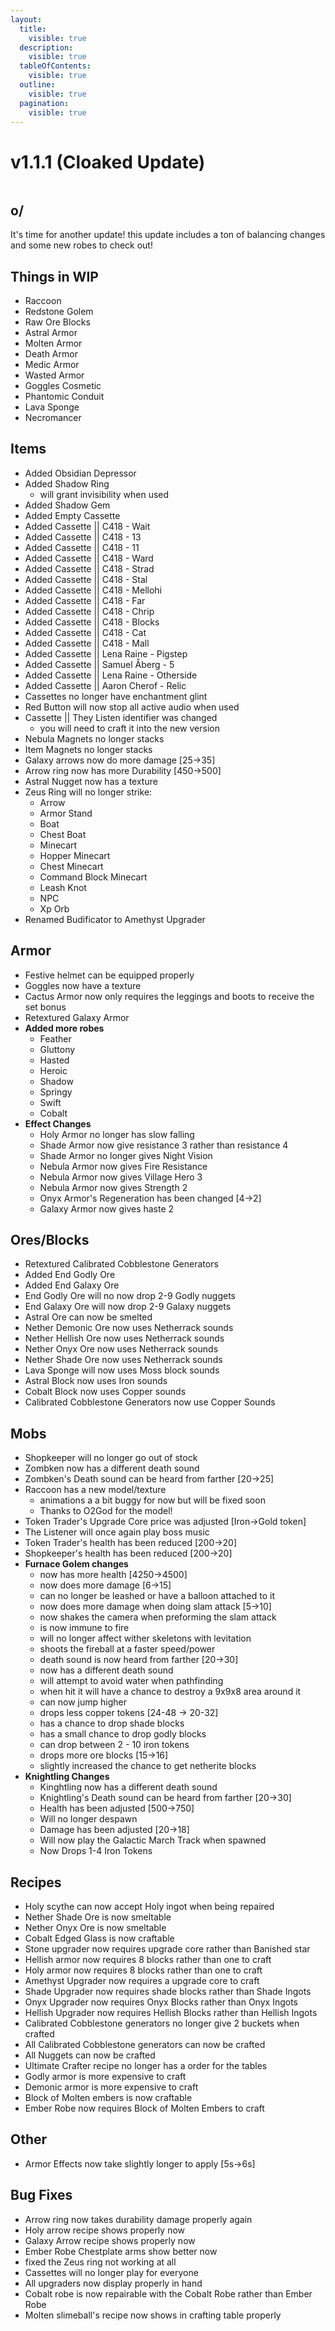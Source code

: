 ```yaml
---
layout:
  title:
    visible: true
  description:
    visible: true
  tableOfContents:
    visible: true
  outline:
    visible: true
  pagination:
    visible: true
---
```


# v1.1.1 (Cloaked Update)



<figure><img src="../../.gitbook/assets/PFEv1.1.1.png" alt=""><figcaption></figcaption></figure>

## o/

It's time for another update! this update includes a ton of balancing changes and some new robes to check out!

## Things in WIP

* Raccoon
* Redstone Golem
* Raw Ore Blocks
* Astral Armor
* Molten Armor
* Death Armor
* Medic Armor
* Wasted Armor
* Goggles Cosmetic
* Phantomic Conduit
* Lava Sponge
* Necromancer

## **Items**

* Added Obsidian Depressor
* Added Shadow Ring
  * will grant invisibility when used
* Added Shadow Gem
* Added Empty Cassette
* Added Cassette || C418 - Wait
* Added Cassette || C418 - 13
* Added Cassette || C418 - 11
* Added Cassette || C418 - Ward
* Added Cassette || C418 - Strad
* Added Cassette || C418 - Stal
* Added Cassette || C418 - Mellohi
* Added Cassette || C418 - Far
* Added Cassette || C418 - Chrip
* Added Cassette || C418 - Blocks
* Added Cassette || C418 - Cat
* Added Cassette || C418 - Mall
* Added Cassette || Lena Raine - Pigstep
* Added Cassette || Samuel Åberg - 5
* Added Cassette || Lena Raine - Otherside
* Added Cassette || Aaron Cherof - Relic
* Cassettes no longer have enchantment glint
* Red Button will now stop all active audio when used
* Cassette || They Listen identifier was changed
  * you will need to craft it into the new version
* Nebula Magnets no longer stacks
* Item Magnets no longer stacks
* Galaxy arrows now do more damage \[25->35]
* Arrow ring now has more Durability \[450->500]
* Astral Nugget now has a texture
* Zeus Ring will no longer strike:
  * Arrow
  * Armor Stand
  * Boat
  * Chest Boat
  * Minecart
  * Hopper Minecart
  * Chest Minecart
  * Command Block Minecart
  * Leash Knot
  * NPC
  * Xp Orb
* Renamed Budificator to Amethyst Upgrader

## **Armor**

* Festive helmet can be equipped properly
* Goggles now have a texture
* Cactus Armor now only requires the leggings and boots to receive the set bonus
* Retextured Galaxy Armor
* **Added more robes**
  * Feather
  * Gluttony
  * Hasted
  * Heroic
  * Shadow
  * Springy
  * Swift
  * Cobalt
* **Effect Changes**
  * Holy Armor no longer has slow falling
  * Shade Armor now give resistance 3 rather than resistance 4
  * Shade Armor no longer gives Night Vision
  * Nebula Armor now gives Fire Resistance
  * Nebula Armor now gives Village Hero 3
  * Nebula Armor now gives Strength 2
  * Onyx Armor's Regeneration has been changed \[4->2]
  * Galaxy Armor now gives haste 2

## **Ores/Blocks**

* Retextured Calibrated Cobblestone Generators
* Added End Godly Ore
* Added End Galaxy Ore
* End Godly Ore will no now drop 2-9 Godly nuggets
* End Galaxy Ore will now drop 2-9 Galaxy nuggets
* Astral Ore can now be smelted
* Nether Demonic Ore now uses Netherrack sounds
* Nether Hellish Ore now uses Netherrack sounds
* Nether Onyx Ore now uses Netherrack sounds
* Nether Shade Ore now uses Netherrack sounds
* Lava Sponge will now uses Moss block sounds
* Astral Block now uses Iron sounds
* Cobalt Block now uses Copper sounds
* Calibrated Cobblestone Generators now use Copper Sounds

## **Mobs**

* Shopkeeper will no longer go out of stock
* Zombken now has a different death sound
* Zombken's Death sound can be heard from farther \[20->25]
* Raccoon has a new model/texture
  * animations a a bit buggy for now but will be fixed soon
  * Thanks to O2God for the model!
* Token Trader's Upgrade Core price was adjusted \[Iron->Gold token]
* The Listener will once again play boss music
* Token Trader's health has been reduced \[200->20]
* Shopkeeper's health has been reduced \[200->20]
* **Furnace Golem changes**
  * now has more health \[4250->4500]
  * now does more damage \[6->15]
  * can no longer be leashed or have a balloon attached to it
  * now does more damage when doing slam attack \[5->10]
  * now shakes the camera when preforming the slam attack
  * is now immune to fire
  * will no longer affect wither skeletons with levitation
  * shoots the fireball at a faster speed/power
  * death sound is now heard from farther \[20->30]
  * now has a different death sound
  * will attempt to avoid water when pathfinding
  * when hit it will have a chance to destroy a 9x9x8 area around it
  * can now jump higher
  * drops less copper tokens \[24-48 -> 20-32]
  * has a chance to drop shade blocks
  * has a small chance to drop godly blocks
  * can drop between 2 - 10 iron tokens
  * drops more ore blocks \[15->16]
  * slightly increased the chance to get netherite blocks
* **Knightling Changes**
  * Kinghtling now has a different death sound
  * Knightling's Death sound can be heard from farther \[20->30]
  * Health has been adjusted \[500->750]
  * Will no longer despawn
  * Damage has been adjusted \[20->18]
  * Will now play the Galactic March Track when spawned
  * Now Drops 1-4 Iron Tokens

## **Recipes**

* Holy scythe can now accept Holy ingot when being repaired
* Nether Shade Ore is now smeltable
* Nether Onyx Ore is now smeltable
* Cobalt Edged Glass is now craftable
* Stone upgrader now requires upgrade core rather than Banished star
* Hellish armor now requires 8 blocks rather than one to craft
* Holy armor now requires 8 blocks rather than one to craft
* Amethyst Upgrader now requires a upgrade core to craft
* Shade Upgrader now requires shade blocks rather than Shade Ingots
* Onyx Upgrader now requires Onyx Blocks rather than Onyx Ingots
* Hellish Upgrader now requires Hellish Blocks rather than Hellish Ingots
* Calibrated Cobblestone generators no longer give 2 buckets when crafted
* All Calibrated Cobblestone generators can now be crafted
* All Nuggets can now be crafted
* Ultimate Crafter recipe no longer has a order for the tables
* Godly armor is more expensive to craft
* Demonic armor is more expensive to craft
* Block of Molten embers is now craftable
* Ember Robe now requires Block of Molten Embers to craft

## **Other**

* Armor Effects now take slightly longer to apply \[5s->6s]

## **Bug Fixes**

* Arrow ring now takes durability damage properly again
* Holy arrow recipe shows properly now
* Galaxy Arrow recipe shows properly now
* Ember Robe Chestplate arms show better now
* fixed the Zeus ring not working at all
* Cassettes will no longer play for everyone
* All upgraders now display properly in hand
* Cobalt robe is now repairable with the Cobalt Robe rather than Ember Robe
* Molten slimeball's recipe now shows in crafting table properly
